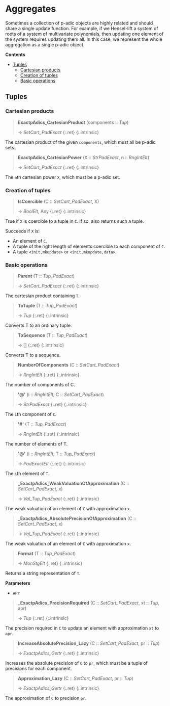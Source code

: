 # Aggregates


Sometimes a collection of p-adic objects are highly related and should share a single update function. For example, if we Hensel-lift a system of roots of a system of multivariate polynomials, then updating one element of the system requires updating them all. In this case, we represent the whole aggregation as a single p-adic object.


**Contents**
* [Tuples](#tuples)
  * [Cartesian products](#cartesian-products)
  * [Creation of tuples](#creation-of-tuples)
  * [Basic operations](#basic-operations)

## Tuples

### Cartesian products

> **ExactpAdics_CartesianProduct** (components :: *Tup*)
> 
> -> *SetCart_PadExact*
> {:.ret}
{:.intrinsic}

The cartesian product of the given `components`, which must all be p-adic sets.


> **ExactpAdics_CartesianPower** (X :: *StrPadExact*, n :: *RngIntElt*)
> 
> -> *SetCart_PadExact*
> {:.ret}
{:.intrinsic}

The `n`th cartesian power `X`, which must be a p-adic set.


### Creation of tuples

> **IsCoercible** (C :: *SetCart_PadExact*, X)
> 
> -> *BoolElt*, Any
> {:.ret}
{:.intrinsic}

True if `X` is coercible to a tuple in `C`. If so, also returns such a tuple.

Succeeds if `X` is:
- An element of `C`.
- A tuple of the right length of elements coercible to each component of `C`.
- A tuple `<init,mkupdate>` or `<init,mkupdate,data>`.


### Basic operations

> **Parent** (T :: *Tup_PadExact*)
> 
> -> *SetCart_PadExact*
> {:.ret}
{:.intrinsic}

The cartesian product containing `T`.


> **ToTuple** (T :: *Tup_PadExact*)
> 
> -> *Tup*
> {:.ret}
{:.intrinsic}

Converts T to an ordinary tuple.


> **ToSequence** (T :: *Tup_PadExact*)
> 
> -> []
> {:.ret}
{:.intrinsic}

Converts T to a sequence.


> **NumberOfComponents** (C :: *SetCart_PadExact*)
> 
> -> *RngIntElt*
> {:.ret}
{:.intrinsic}

The number of components of C.


> **\'@\'** (i :: *RngIntElt*, C :: *SetCart_PadExact*)
> 
> -> *StrPadExact*
> {:.ret}
{:.intrinsic}

The `i`th component of `C`.


> **\'#\'** (T :: *Tup_PadExact*)
> 
> -> *RngIntElt*
> {:.ret}
{:.intrinsic}

The number of elements of T.


> **\'@\'** (i :: *RngIntElt*, T :: *Tup_PadExact*)
> 
> -> *PadExactElt*
> {:.ret}
{:.intrinsic}

The `i`th element of `T`.


> **_ExactpAdics_WeakValuationOfApproximation** (C :: *SetCart_PadExact*, x)
> 
> -> *Val_Tup_PadExact*
> {:.ret}
{:.intrinsic}

The weak valuation of an element of `C` with approximation `x`.


> **_ExactpAdics_AbsolutePrecisionOfApproximation** (C :: *SetCart_PadExact*, x)
> 
> -> *Val_Tup_PadExact*
> {:.ret}
{:.intrinsic}

The weak valuation of an element of `C` with approximation `x`.


> **Format** (T :: *Tup_PadExact*)
> 
> -> *MonStgElt*
> {:.ret}
{:.intrinsic}

Returns a string representation of `T`.

**Parameters**
- `APr`

> **_ExactpAdics_PrecisionRequired** (C :: *SetCart_PadExact*, xt :: *Tup*, apr)
> 
> -> *Tup*
> {:.ret}
{:.intrinsic}

The precision required in `C` to update an element with approximation `xt` to `apr`.


> **IncreaseAbsolutePrecision_Lazy** (C :: *SetCart_PadExact*, pr :: *Tup*)
> 
> -> *ExactpAdics_Gettr*
> {:.ret}
{:.intrinsic}

Increases the absolute precision of `C` to `pr`, which must be a tuple of precisions for each component.


> **Approximation_Lazy** (C :: *SetCart_PadExact*, pr :: *Tup*)
> 
> -> *ExactpAdics_Gettr*
> {:.ret}
{:.intrinsic}

The approximation of `C` to precision `pr`.


